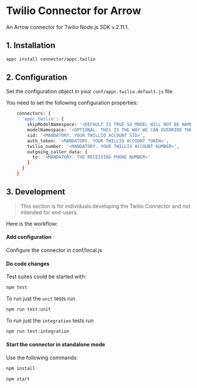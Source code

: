 # Twilio Connector for Arrow
An Arrow connector for Twilio Node.js SDK v.2.11.1.

## 1. Installation
```sh 
appc install connector/appc.twilio
```

## 2. Configuration
Set the configuration object in your ``conf/appc.twilio.default.js`` file.

You need to set the following configuration properties:
```sh
    connectors: {
      'appc.twilio': {
        skipModelNamespace: '<DEFAULT IS TRUE SO MODEL WILL NOT BE NAMESPACED>',
        modelNamespace: '<OPTIONAL. THIS IS THE WAY WE CAN OVERRIDE THE DEFAULT NAMESPACE WHICH IS THE CONNECTOR NAME.>',
        sid: '<MANDATORY. YOUR TWILLIO ACCOUNT SID>',
        auth_token: '<MANDATORY. YOUR TWILLIO ACCOUNT TOKEN>',
        twilio_number: '<MANDATORY. YOUR TWILLIO ACCOUNT NUMBER>',
        outgoing_caller_data: {
          to: '<MANDATORY. THE RECEIVING PHONE NUMBER>'
        }
      }
    }
```
## 3. Development
> This section is for individuals developing the Twilio Connector and not intended for end-users.

Here is the workflow:

#### Add configuration 

Configure the connector in conf/local.js

#### Do code changes 

Test suites could be started with:
```sh
npm test
```
To run just the `unit` tests run
```sh
npm run test:unit
```
To run just the `integration` tests run
```sh
npm run test:integration
```

#### Start the connector in standalone mode 
Use  the following commands:

```sh
npm install

npm start
```